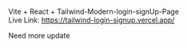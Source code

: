 Vite + React + Tailwind-Modern-login-signUp-Page </br>
Live Link: https://tailwind-login-signup.vercel.app/

Need more update